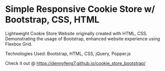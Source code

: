 # Simple Responsive Cookie Store w/ Bootstrap, CSS, HTML
Lightweight Cookie Store Website originally created with HTML, CSS. Demonstrating the usage of Bootstrap, enhanced website experience using Flexbox Grid. 

Technologies Used: Bootstrap, HTML, CSS, jQuery, Popper.js

Check it out @ https://dennyfeng7.github.io/cookie_store_bootstrap/
